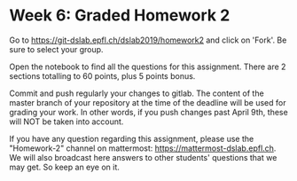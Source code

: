 # Week 6: Graded Homework 2

Go to <https://git-dslab.epfl.ch/dslab2019/homework2> and click on 'Fork'.
Be sure to select your group.

Open the notebook to find all the questions for this assignment.
There are 2 sections totalling to 60 points, plus 5 points bonus.

Commit and push regularly your changes to gitlab.
The content of the master branch of your repository at the time of the deadline will be used for
grading your work.
In other words, if you push changes past April 9th, these will NOT be taken into account.

If you have any question regarding this assignment, please use the "Homework-2" channel on mattermost: <https://mattermost-dslab.epfl.ch>. We will also broadcast here answers to other students' questions that we may get. So keep an eye on it.


